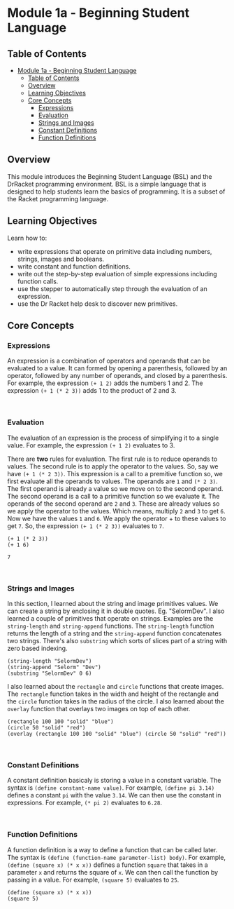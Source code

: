 # Module 1a - Beginning Student Language

## Table of Contents

- [Module 1a - Beginning Student Language](#module-1a---beginning-student-language)
  - [Table of Contents](#table-of-contents)
  - [Overview](#overview)
  - [Learning Objectives](#learning-objectives)
  - [Core Concepts](#core-concepts)
    - [Expressions](#expressions)
    - [Evaluation](#evaluation)
    - [Strings and Images](#strings-and-images)
    - [Constant Definitions](#constant-definitions)
    - [Function Definitions](#function-definitions)

## Overview

This module introduces the Beginning Student Language (BSL) and the DrRacket programming environment. BSL is a simple language that is designed to help students learn the basics of programming. It is a subset of the Racket programming language.

## Learning Objectives

Learn how to:

- write expressions that operate on primitive data including numbers, strings, images and booleans.
- write constant and function definitions.
- write out the step-by-step evaluation of simple expressions including function calls.
- use the stepper to automatically step through the evaluation of an expression.
- use the Dr Racket help desk to discover new primitives.

## Core Concepts

### Expressions

An expression is a combination of operators and operands that can be evaluated to a value.
It can formed by opening a parenthesis, followed by an operator, followed by any number of operands, and closed by a parenthesis. For example, the expression `(+ 1 2)` adds the numbers 1 and 2. The expression `(+ 1 (* 2 3))` adds 1 to the product of 2 and 3.

<br>

### Evaluation

The evaluation of an expression is the process of simplifying it to a single value. For example, the expression `(+ 1 2)` evaluates to 3.

There are **two** rules for evaluation. The first rule is to reduce operands to values. The second rule is to apply the operator to the values. So, say we have `(+ 1 (* 2 3))`. This expression is a call to a premitive function so, we first evaluate all the operands to values. The operands are `1` and `(* 2 3)`. The first operand is already a value so we move on to the second operand. The second operand is a call to a primitive function so we evaluate it. The operands of the second operand are `2` and `3`. These are already values so we apply the operator to the values. Which means, multiply `2` and `3` to get `6`. Now we have the values `1` and `6`. We apply the operator + to these values to get `7`. So, the expression `(+ 1 (* 2 3))` evaluates to `7`.

```racket
(+ 1 (* 2 3))
(+ 1 6)

7
```

<br>

### Strings and Images

In this section, I learned about the string and image primitives values. We can create a string by enclosing it in double quotes. Eg. "SelormDev". I also learned a couple of primitives that operate on strings. Examples are the `string-length` and `string-append` functions. The `string-length` function returns the length of a string and the `string-append` function concatenates two strings. There's also `substring` which sorts of slices part of a string with zero based indexing.

```racket
(string-length "SelormDev")
(string-append "Selorm" "Dev")
(substring "SelormDev" 0 6)
```

I also learned about the `rectangle` and `circle` functions that create images. The `rectangle` function takes in the width and height of the rectangle and the `circle` function takes in the radius of the circle. I also learned about the `overlay` function that overlays two images on top of each other.

```racket
(rectangle 100 100 "solid" "blue")
(circle 50 "solid" "red")
(overlay (rectangle 100 100 "solid" "blue") (circle 50 "solid" "red"))
```

<br>

### Constant Definitions

A constant definition basicaly is storing a value in a constant variable. The syntax is `(define constant-name value)`. For example, `(define pi 3.14)` defines a constant `pi` with the value `3.14`. We can then use the constant in expressions. For example, `(* pi 2)` evaluates to `6.28`.

<br>

### Function Definitions

A function definition is a way to define a function that can be called later. The syntax is `(define (function-name parameter-list) body)`. For example, `(define (square x) (* x x))` defines a function `square` that takes in a parameter `x` and returns the square of `x`. We can then call the function by passing in a value. For example, `(square 5)` evaluates to `25`.

```racket
(define (square x) (* x x))
(square 5)
```

<br>
